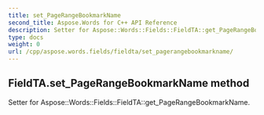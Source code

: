 ```yaml
---
title: set_PageRangeBookmarkName
second_title: Aspose.Words for C++ API Reference
description: Setter for Aspose::Words::Fields::FieldTA::get_PageRangeBookmarkName. 
type: docs
weight: 0
url: /cpp/aspose.words.fields/fieldta/set_pagerangebookmarkname/
---
```

## FieldTA.set_PageRangeBookmarkName method


Setter for Aspose::Words::Fields::FieldTA::get_PageRangeBookmarkName. 


